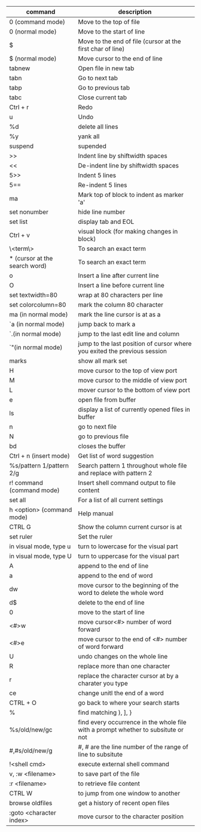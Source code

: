 |command| description|
|----|----|
|0 (command mode)| Move to the top of file|
|0 (normal mode) | Move to the start of line|
|$| Move to the end of file (cursor at the first char of line)|
|$ (normal mode)| Move cursor to the end of line  | 
|tabnew| Open file in new tab|
|tabn| Go to next tab|
|tabp| Go to previous tab|
|tabc| Close current tab|
|Ctrl + r| Redo|
|u| Undo|
|%d| delete all lines|
|%y| yank all |
|suspend|supended| 
|>>| Indent line by shiftwidth spaces|
|<<|De-indent line by shiftwidth spaces|
|5>>|Indent 5 lines|
|5==|Re-indent 5 lines|
|ma| Mark top of block to indent as marker 'a'|
|set nonumber|hide line number|
|set list|display tab and EOL|
|Ctrl + v| visual block (for making changes in block)| 
|\\<term\\>|To search an exact term|
|\* (cursor at the search word)|To search an exact term| 
|o|Insert a line after current line|
|O|Insert a line before current line|
|set textwidth=80| wrap at 80 characters per line|
|set colorcolumn=80| mark the column 80 character|
|ma (in normal mode)| mark the line cursor is at as a|
|\`a (in normal mode)| jump back to mark a|
|\`.(in normal mode)| jump to the last edit line and column|
|\`"(in normal mode)| jump to the last position of cursor where you exited the previous session|
|marks|show all mark set|
|H| move cursor to the top of view port|
|M| move cursor to the middle of view port|
|L| mover cursor to the bottom of view port|
|e| open file from buffer|
|ls| display a list of currently opened files in buffer|
|n| go to next file|
|N| go to previous file|
|bd| closes the buffer|
|Ctrl + n (insert mode) | Get list of word suggestion |
|%s/pattern 1/pattern 2/g | Search pattern 1 throughout whole file and replace with pattern 2|
|r! command (command mode)|Insert shell command output to file content|
|set all| For a list of all current settings|
|h \<option> (command mode)| Help manual|
|CTRL G|Show the column current cursor is at|    
|set ruler | Set the ruler |
|in visual mode, type u | turn to lowercase for the visual part|
|in visual mode, type U| turn to uppercase for the visual part|
|A|append to the end of line|
|a|append to the end of word|
|dw| move cursor to the beginning of the word to delete the whole word|
|d$|delete to the end of line| 
|0| move to the start of line|
|\<#>w| move cursor\<#> number of word forward|
|\<#>e| move cursor to the end of \<#> number of word forward|
|U| undo changes on the whole line|
|R| replace more than one character|   
|r| replace the character cursor at by a charater you type| 
|ce|change unitl the end of a word|
|CTRL + O| go back to where your search starts|
|%| find matching ), ], } |
|%s/old/new/gc| find every occurrence in the whole file with a prompt whether to subsitute or not|
|#,#s/old/new/g| #, # are the line number of the range of line to subsitute|
|!\<shell cmd>| execute external shell command|
|v, :w \<filename>| to save part of the file|
|:r \<filename> | to retrieve file content| 
|CTRL W| to jump from one window to another| 
|browse oldfiles| get a history of recent open files|   
|:goto \<character index>| move cursor to the character position|









